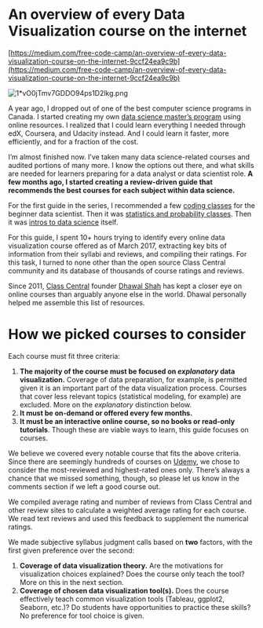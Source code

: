 # An overview of every Data Visualization course on the internet

[https://medium.com/free-code-camp/an-overview-of-every-data-visualization-course-on-the-internet-9ccf24ea9c9b](https://medium.com/free-code-camp/an-overview-of-every-data-visualization-course-on-the-internet-9ccf24ea9c9b)

![1*vO0jTmv7GDDO94ps1D2lkg.png](An%20overview%20of%20every%20Data%20Visualization%20course%20on%20/1vO0jTmv7GDDO94ps1D2lkg.png)

A year ago, I dropped out of one of the best computer science programs in Canada. I started creating my own [data science master’s program](https://medium.com/@davidventuri/i-dropped-out-of-school-to-create-my-own-data-science-master-s-here-s-my-curriculum-1b400dcee412) using online resources. I realized that I could learn everything I needed through edX, Coursera, and Udacity instead. And I could learn it faster, more efficiently, and for a fraction of the cost.

I’m almost finished now. I’ve taken many data science-related courses and audited portions of many more. I know the options out there, and what skills are needed for learners preparing for a data analyst or data scientist role. **A few months ago, I started creating a review-driven guide that recommends the best courses for each subject within data science.**

For the first guide in the series, I recommended a few [coding classes](https://medium.freecodecamp.com/if-you-want-to-learn-data-science-start-with-one-of-these-programming-classes-fb694ffe780c#.42hhzxopw) for the beginner data scientist. Then it was [statistics and probability classes](https://medium.freecodecamp.com/if-you-want-to-learn-data-science-take-a-few-of-these-statistics-classes-9bbabab098b9#.p7pac546r). Then it was [intros to data science](https://medium.freecodecamp.com/i-ranked-all-the-best-data-science-intro-courses-based-on-thousands-of-data-points-db5dc7e3eb8e#.5qdvv8dui) itself.

For this guide, I spent 10+ hours trying to identify every online data visualization course offered as of March 2017, extracting key bits of information from their syllabi and reviews, and compiling their ratings. For this task, I turned to none other than the open source Class Central community and its database of thousands of course ratings and reviews.

Since 2011, [Class Central](https://www.class-central.com/) founder [Dhawal Shah](https://www.class-central.com/@dhawal) has kept a closer eye on online courses than arguably anyone else in the world. Dhawal personally helped me assemble this list of resources.

# How we picked courses to consider

Each course must fit three criteria:

1. **The majority of the course must be focused on *explanatory* data visualization.** Coverage of data preparation, for example, is permitted given it is an important part of the data visualization process. Courses that cover less relevant topics (statistical modeling, for example) are excluded. More on the *explanatory* distinction below.
2. **It must be on-demand or offered every few months.**
3. **It must be an interactive online course, so no books or read-only tutorials**. Though these are viable ways to learn, this guide focuses on courses.

We believe we covered every notable course that fits the above criteria. Since there are seemingly hundreds of courses on [Udemy](https://www.udemy.com/), we chose to consider the most-reviewed and highest-rated ones only. There’s always a chance that we missed something, though, so please let us know in the comments section if we left a good course out.

We compiled average rating and number of reviews from Class Central and other review sites to calculate a weighted average rating for each course. We read text reviews and used this feedback to supplement the numerical ratings.

We made subjective syllabus judgment calls based on **two** factors, with the first given preference over the second:

1. **Coverage of data visualization theory.** Are the motivations for visualization choices explained? Does the course only teach the tool? More on this in the next section.
2. **Coverage of chosen data visualization tool(s).** Does the course effectively teach common visualization tools (Tableau, ggplot2, Seaborn, etc.)? Do students have opportunities to practice these skills? No preference for tool choice is given.